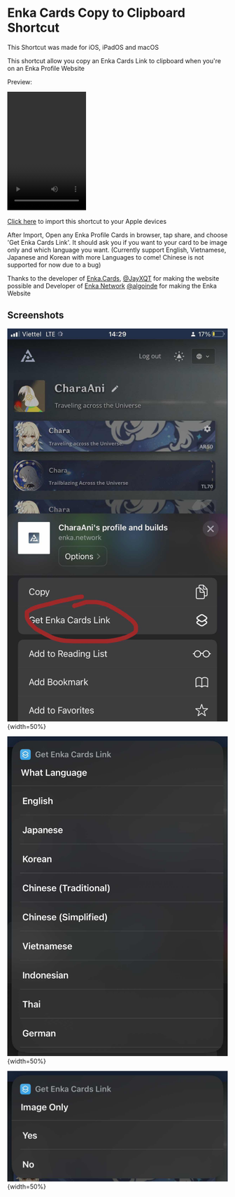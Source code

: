 # Enka Cards Copy to Clipboard Shortcut

This Shortcut was made for iOS, iPadOS and macOS

This shortcut allow you copy an Enka Cards Link to clipboard when you're on an Enka Profile Website

Preview:

<video width="180" height="270" controls>
  <source src="https://github.com/studiobuttermedia/enka-cards-ios-clipboard/raw/main/media/preview.mp4" type="video/mp4">
</video>

[Click here](https://github.com/studiobuttermedia/enka-cards-ios-clipboard/raw/main/Get%20Enka%20Cards%20Link.shortcut) to import this shortcut to your Apple devices

After Import, Open any Enka Profile Cards in browser, tap share, and choose 'Get Enka Cards Link'. It should ask you if you want to your card to be image only and which language you want. (Currently support English, Vietnamese, Japanese and Korean with more Languages to come! Chinese is not supported for now due to a bug)

Thanks to the developer of [Enka.Cards](https://github.com/JayXTQ/enka.cards), [@JayXQT](https://github.com/JayXTQ) for making the website possible and Developer of [Enka Network](https://enka.network/) [@algoinde](https://github.com/algoinde) for making the Enka Website

## Screenshots

![Screenshot 1](https://github.com/studiobuttermedia/enka-cards-ios-clipboard/raw/main/media/scr_1.jpg){width=50%}

![Screenshot 2](https://github.com/studiobuttermedia/enka-cards-ios-clipboard/raw/main/media/scr_2.jpg){width=50%}

![Screenshot 3](https://github.com/studiobuttermedia/enka-cards-ios-clipboard/raw/main/media/scr_3.jpg){width=50%}
